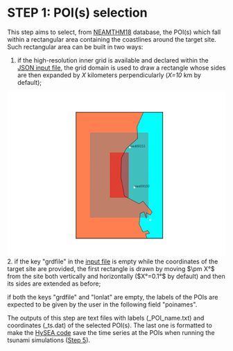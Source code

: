 # **STEP 1: POI(s) selection**

This step aims to select, from <a href=../../background/neamthm18 target="_blank">NEAMTHM18</a> database, the POI(s) which fall within a rectangular area containing the coastlines around the target site. Such rectangular area can be built in two ways:

1. if the high-resolution inner grid is available and declared within the <a href=../../instructions/json_input target="_blank">JSON input file</a>, the grid domain is used to draw a rectangle whose sides are then expanded by _X_ kilometers perpendicularly (_X=10_ km by default);
<img src="../../images/Catania_map_POI.png"/>
2. if the key "grdfile" in the <a href="The-JSON-input-file" target="_blank"> input file</a> is empty while the coordinates of the target site are provided, the first rectangle is drawn by moving $\pm X°$ from the site both vertically and horizontally ($X°=0.1°$ by default) and then its sides are extended as before;

if both the keys "grdfile" and "lonlat" are empty, the labels of the POIs are expected to be given by the user in the following field "poinames".
 
The outputs of this step are text files with labels (\_POI_name.txt) and coordinates (\_ts.dat) of the selected POI(s). The last one is formatted to make the <a href="Tsunami-HySEA" target="_blank">HySEA code</a> save the time series at the POIs when running the tsunami simulations (<a href="Tsunami-Numerical-Simulations" target="_blank">Step 5</a>).

